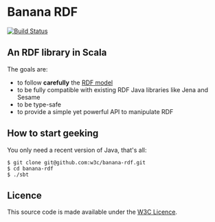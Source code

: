 Banana RDF
==========

[![Build Status](https://secure.travis-ci.org/un-jon/banana-rdf.png?branch=master)](http://travis-ci.org/un-jon/banana-rdf)

An RDF library in Scala
-----------------------

The goals are:

* to follow **carefully** the [RDF model](http://www.w3.org/TR/rdf11-concepts/#section-Graph-syntax)
* to be fully compatible with existing RDF Java libraries like Jena and Sesame
* to be type-safe
* to provide a simple yet powerful API to manipulate RDF

How to start geeking
--------------------

You only need a recent version of Java, that's all:

    $ git clone git@github.com:w3c/banana-rdf.git
    $ cd banana-rdf
    $ ./sbt

Licence
-------

This source code is made available under the [W3C Licence](http://opensource.org/licenses/W3C).
